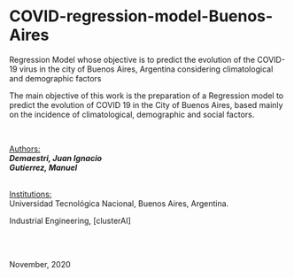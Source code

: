 # COVID-regression-model-Buenos-Aires
Regression Model whose objective is to predict the evolution of the COVID-19 virus in the city of Buenos Aires, Argentina considering climatological and demographic factors
<br>

The main objective of this work is the preparation of a Regression model to predict the evolution of COVID 19 in the City of Buenos Aires, based mainly on the incidence of climatological, demographic and social factors.

<br>

<u>Authors:</u>
<br>
<b><i>Demaestri, Juan Ignacio<br>
Gutierrez, Manuel
</i></b>
<br>

<br>
<u>Institutions: </u>
<br>
Universidad Tecnológica Nacional, Buenos Aires, Argentina. <br>

Industrial Engineering, [clusterAI]

<br>
<br>

November, 2020
